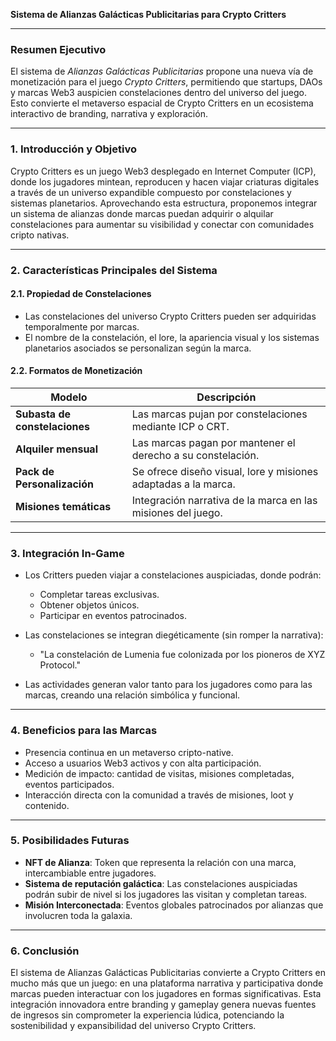 **Sistema de Alianzas Galácticas Publicitarias para Crypto Critters**

---

### **Resumen Ejecutivo**

El sistema de *Alianzas Galácticas Publicitarias* propone una nueva vía de monetización para el juego *Crypto Critters*, permitiendo que startups, DAOs y marcas Web3 auspicien constelaciones dentro del universo del juego. Esto convierte el metaverso espacial de Crypto Critters en un ecosistema interactivo de branding, narrativa y exploración.

---

### **1. Introducción y Objetivo**

Crypto Critters es un juego Web3 desplegado en Internet Computer (ICP), donde los jugadores mintean, reproducen y hacen viajar criaturas digitales a través de un universo expandible compuesto por constelaciones y sistemas planetarios. Aprovechando esta estructura, proponemos integrar un sistema de alianzas donde marcas puedan adquirir o alquilar constelaciones para aumentar su visibilidad y conectar con comunidades cripto nativas.

---

### **2. Características Principales del Sistema**

#### **2.1. Propiedad de Constelaciones**

* Las constelaciones del universo Crypto Critters pueden ser adquiridas temporalmente por marcas.
* El nombre de la constelación, el lore, la apariencia visual y los sistemas planetarios asociados se personalizan según la marca.

#### **2.2. Formatos de Monetización**

| Modelo                        | Descripción                                                    |
| ----------------------------- | -------------------------------------------------------------- |
| **Subasta de constelaciones** | Las marcas pujan por constelaciones mediante ICP o CRT.        |
| **Alquiler mensual**          | Las marcas pagan por mantener el derecho a su constelación.    |
| **Pack de Personalización**   | Se ofrece diseño visual, lore y misiones adaptadas a la marca. |
| **Misiones temáticas**        | Integración narrativa de la marca en las misiones del juego.   |

---

### **3. Integración In-Game**

* Los Critters pueden viajar a constelaciones auspiciadas, donde podrán:

  * Completar tareas exclusivas.
  * Obtener objetos únicos.
  * Participar en eventos patrocinados.

* Las constelaciones se integran diegéticamente (sin romper la narrativa):

  * "La constelación de Lumenia fue colonizada por los pioneros de XYZ Protocol."

* Las actividades generan valor tanto para los jugadores como para las marcas, creando una relación simbólica y funcional.

---

### **4. Beneficios para las Marcas**

* Presencia continua en un metaverso cripto-native.
* Acceso a usuarios Web3 activos y con alta participación.
* Medición de impacto: cantidad de visitas, misiones completadas, eventos participados.
* Interacción directa con la comunidad a través de misiones, loot y contenido.

---

### **5. Posibilidades Futuras**

* **NFT de Alianza**: Token que representa la relación con una marca, intercambiable entre jugadores.
* **Sistema de reputación galáctica**: Las constelaciones auspiciadas podrán subir de nivel si los jugadores las visitan y completan tareas.
* **Misión Interconectada**: Eventos globales patrocinados por alianzas que involucren toda la galaxia.

---

### **6. Conclusión**

El sistema de Alianzas Galácticas Publicitarias convierte a Crypto Critters en mucho más que un juego: en una plataforma narrativa y participativa donde marcas pueden interactuar con los jugadores en formas significativas. Esta integración innovadora entre branding y gameplay genera nuevas fuentes de ingresos sin comprometer la experiencia lúdica, potenciando la sostenibilidad y expansibilidad del universo Crypto Critters.
